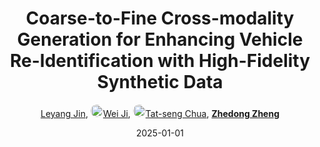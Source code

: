 ---
title: "Coarse-to-Fine Cross-modality Generation for Enhancing Vehicle Re-Identification with High-Fidelity Synthetic Data"
collection: publications
permalink: /publication/Coarse-t2025
date: 2025-01-01
doi: 
keywords: enhancing vehicle identification, vehicle identification high, vehicle identification, object re-identification, image retrieval, 
venue: 'IEEE International Conference on Robotics and Automation'
paperurl: 'https://zdzheng.xyz/files/ICRA25-Vehicle.pdf'
author: '<a href="https://zdzheng.xyz/authors/Leyang-Jin" class="author">Leyang Jin</a>, <a href="https://zdzheng.xyz/authors/Wei-Ji" class="author"> <img src= "https://zdzheng.xyz/coauthors/wei-ji.jpeg" alt="wei-ji" style="border-radius: 50%; height:20px; width:20px">Wei Ji</a>, <a href="https://zdzheng.xyz/authors/Tat-seng-Chua" class="author"> <img src= "https://zdzheng.xyz/coauthors/tat-seng-chua.jpeg" alt="tat-seng-chua" style="border-radius: 50%; height:20px; width:20px">Tat-seng Chua</a>, <strong><a href="https://zdzheng.xyz/authors/Zhedong-Zheng" class="author">Zhedong Zheng</a></strong>'
sqlauthor: '{"@type": "Person","name": "Leyang Jin"}, {"@type": "Person","name": "Wei Ji"}, {"@type": "Person","name": "Tat seng Chua"}, {"@type": "Person","name": "Zhedong Zheng"}'
citation: ' Leyang Jin,  Wei Ji,  Tat-seng Chua,  Zhedong Zheng, &quot;Coarse-to-Fine Cross-modality Generation for Enhancing Vehicle Re-Identification with High-Fidelity Synthetic Data.&quot; IEEE International Conference on Robotics and Automation, 2025.'
pub_year: '2025'
bib: >
    @inproceedings{jin2025coarse,<br>author = "Jin, Leyang and Ji, Wei and Chua, Tat-seng and Zheng, Zhedong",<br>title = "Coarse-to-Fine Cross-modality Generation for Enhancing Vehicle Re-Identification with High-Fidelity Synthetic Data",<br>booktitle = "IEEE International Conference on Robotics and Automation",<br>url = "https://zdzheng.xyz/files/ICRA25-Vehicle.pdf",<br>year = "2025"
    }

---